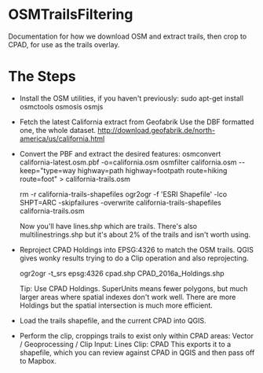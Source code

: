 # OSMTrailsFiltering

Documentation for how we download OSM and extract trails, then crop to CPAD, for use as the trails overlay.

# The Steps

* Install the OSM utilities, if you haven't previously:
    sudo apt-get install osmctools osmosis osmjs

* Fetch the latest California extract from Geofabrik
    Use the DBF formatted one, the whole dataset.
    http://download.geofabrik.de/north-america/us/california.html

* Convert the PBF and extract the desired features:
    osmconvert california-latest.osm.pbf -o=california.osm
    osmfilter california.osm --keep="type=way highway=path highway=footpath route=hiking route=foot" > california-trails.osm

    rm -r california-trails-shapefiles
    ogr2ogr -f 'ESRI Shapefile' -lco SHPT=ARC -skipfailures -overwrite california-trails-shapefiles california-trails.osm

    Now you'll have lines.shp which are trails.
    There's also multilinestrings.shp but it's about 2% of the trails and isn't worth using.

* Reproject CPAD Holdings into EPSG:4326 to match the OSM trails.
    QGIS gives wonky results trying to do a Clip operation and also reprojecting.

    ogr2ogr -t_srs epsg:4326 cpad.shp CPAD_2016a_Holdings.shp

    Tip: Use CPAD Holdings. SuperUnits means fewer polygons, but much larger areas where spatial indexes don't work well.
    There are more Holdings but the spatial intersection is much more efficient.

* Load the trails shapefile, and the current CPAD into QGIS.

* Perform the clip, croppings trails to exist only within CPAD areas:
    Vector / Geoprocessing / Clip
    Input: Lines
    Clip: CPAD
    This exports it to a shapefile, which you can review against CPAD in QGIS and then pass off to Mapbox.
